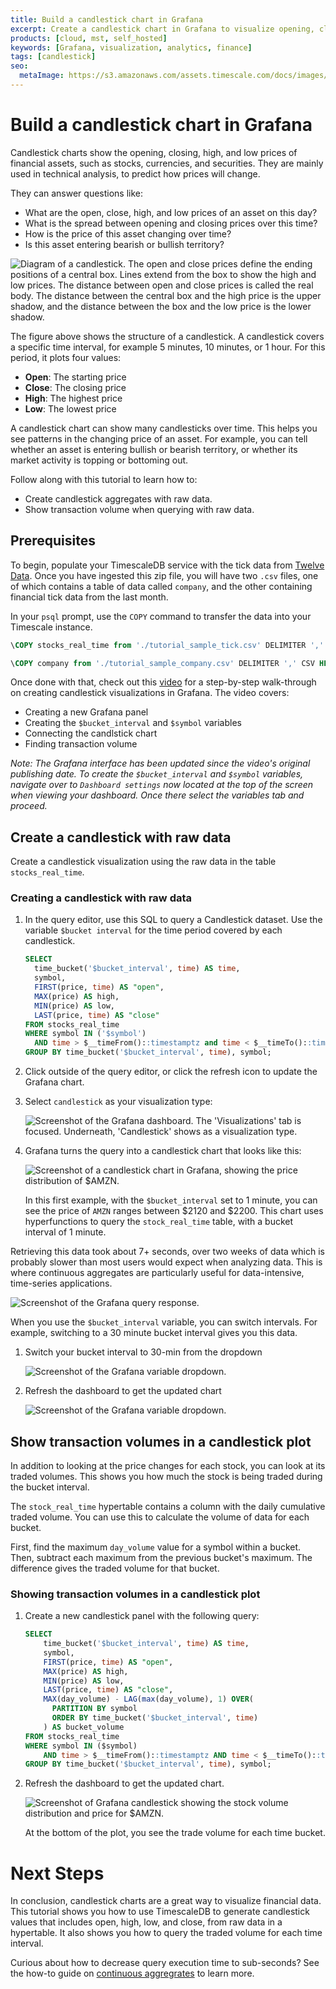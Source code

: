 ```yaml
---
title: Build a candlestick chart in Grafana
excerpt: Create a candlestick chart in Grafana to visualize opening, closing, high, and low prices of financial assets
products: [cloud, mst, self_hosted]
keywords: [Grafana, visualization, analytics, finance]
tags: [candlestick]
seo:
  metaImage: https://s3.amazonaws.com/assets.timescale.com/docs/images/meta-images/meta-image-grafana-candlestick.png
---
```


# Build a candlestick chart in Grafana

Candlestick charts show the opening, closing, high, and low prices
of financial assets, such as stocks, currencies, and securities.
They are mainly used in technical analysis, to predict how prices will change.

They can answer questions like:

*   What are the open, close, high, and low prices of an asset on this day?
*   What is the spread between opening and closing prices over this time?
*   How is the price of this asset changing over time?
*   Is this asset entering bearish or bullish territory?

<img class="main-content__illustration" src="https://assets.timescale.com/docs/images/tutorials/visualizations/candlestick/candlestick_fig.png" alt="Diagram of a candlestick. The open and close prices define the ending positions of a central box. Lines extend from the box to show the high and low prices. The distance between open and close prices is called the real body. The distance between the central box and the high price is the upper shadow, and the distance between the box and the low price is the lower shadow."/>

The figure above shows the structure of a candlestick. A candlestick covers a
specific time interval, for example 5 minutes, 10 minutes, or 1 hour. For this
period, it plots four values:

*   **Open**: The starting price
*   **Close**: The closing price
*   **High**: The highest price
*   **Low**: The lowest price

A candlestick chart can show many candlesticks over time. This helps you see
patterns in the changing price of an asset. For example, you can tell whether an
asset is entering bullish or bearish territory, or whether its market activity is
topping or bottoming out.

Follow along with this tutorial to learn how to:

*   Create candlestick aggregates with raw data.
*   Show transaction volume when querying with raw data.

## Prerequisites

<GrafanaVizPrereqs />

To begin, populate your TimescaleDB service with the tick data from 
[Twelve Data][twelve-data-zip]. Once you have ingested this zip file, you will
have two `.csv` files, one of which contains a table of data called `company`, 
and the other containing financial tick data from the last month.

In your `psql` prompt, use the `COPY` command to transfer the data into your Timescale instance.

  ```sql
\COPY stocks_real_time from './tutorial_sample_tick.csv' DELIMITER ',' CSV HEADER;
  ```

```sql
\COPY company from './tutorial_sample_company.csv' DELIMITER ',' CSV HEADER;
  ```

Once done with that, check out this [video][youtube-video] for a step-by-step walk-through 
on creating candlestick visualizations in Grafana. The video covers:

* Creating a new Grafana panel
* Creating the `$bucket_interval` and `$symbol` variables
* Connecting the candlstick chart
* Finding transaction volume

*Note: The Grafana interface has been updated since the video's original publishing date.
To create the `$bucket_interval` and `$symbol` variables, navigate over to
`Dashboard settings` now located at the top of the screen when viewing your dashboard. 
Once there select the variables tab and proceed.*

## Create a candlestick with raw data

Create a candlestick visualization using the raw data in the table `stocks_real_time`.

<Procedure>

### Creating a candlestick with raw data

  1.  In the query editor, use this SQL to query a Candlestick dataset. Use the variable `$bucket interval`
      for the time period covered by each candlestick.

      ```sql
      SELECT
        time_bucket('$bucket_interval', time) AS time,
        symbol,
        FIRST(price, time) AS "open",
        MAX(price) AS high,
        MIN(price) AS low,
        LAST(price, time) AS "close"
      FROM stocks_real_time
      WHERE symbol IN ('$symbol')
        AND time > $__timeFrom()::timestamptz and time < $__timeTo()::timestamptz
      GROUP BY time_bucket('$bucket_interval', time), symbol;
      ```

  1.  Click outside of the query editor, or click the refresh icon to
      update the Grafana chart.

  1.  Select `candlestick` as your visualization type:

       <img class="main-content__illustration" src="https://s3.amazonaws.com/assets.timescale.com/docs/images/tutorials/visualizations/candlestick/candlestick_visualization.png" alt="Screenshot of the Grafana dashboard. The 'Visualizations' tab is focused. Underneath, 'Candlestick' shows as a visualization type."/>

  1.  Grafana turns the query into a candlestick chart that
      looks like this:

       <img class="main-content__illustration" src="https://assets.timescale.com/docs/images/tutorials/visualizations/candlestick/1_min.png" alt="Screenshot of a candlestick chart in Grafana, showing the price distribution of $AMZN."/>

       In this first example, with the `$bucket_interval` set to 1 minute, you
       can see the price of `AMZN` ranges between $2120 and $2200. This chart uses
       hyperfunctions to query the `stock_real_time` table, with a bucket
       interval of 1 minute.

</Procedure>

Retrieving this data took about 7+ seconds, over two weeks of data which is
probably slower than most users would expect when analyzing data. This is where
continuous aggregates are particularly useful for data-intensive, time-series
applications.

<img class="main-content__illustration" src="https://s3.amazonaws.com/assets.timescale.com/docs/images/tutorials/visualizations/candlestick/raw_data_exec_time.png" alt="Screenshot of the Grafana query response."/>

<Procedure>

  When you use the `$bucket_interval` variable, you can switch intervals. For
  example, switching to a 30 minute bucket interval gives you this data.

  1.  Switch your bucket interval to 30-min from the dropdown

      <img class="main-content__illustration" src="https://s3.amazonaws.com/assets.timescale.com/docs/images/tutorials/visualizations/candlestick/timebucket_dropdown.png" alt="Screenshot of the Grafana variable dropdown."/>

  1.  Refresh the dashboard to get the updated chart

      <img class="main-content__illustration" src="https://assets.timescale.com/docs/images/tutorials/visualizations/candlestick/15_min.png" alt="Screenshot of the Grafana variable dropdown."/>

</Procedure>

## Show transaction volumes in a candlestick plot

In addition to looking at the price changes for each stock, you can look at its
traded volumes. This shows you how much the stock is being traded during the
bucket interval.

The `stock_real_time` hypertable contains a column with the daily cumulative
traded volume. You can use this to calculate the volume of data for each bucket.

First, find the maximum `day_volume` value for a symbol within a bucket.
Then, subtract each maximum from the previous bucket's maximum. The
difference gives the traded volume for that bucket.

<Procedure>

### Showing transaction volumes in a candlestick plot

1.  Create a new candlestick panel with the following query:

    ```sql
    SELECT
        time_bucket('$bucket_interval', time) AS time,
        symbol,
        FIRST(price, time) AS "open",
        MAX(price) AS high,
        MIN(price) AS low,
        LAST(price, time) AS "close",
        MAX(day_volume) - LAG(max(day_volume), 1) OVER(
          PARTITION BY symbol
          ORDER BY time_bucket('$bucket_interval', time)
        ) AS bucket_volume
    FROM stocks_real_time
    WHERE symbol IN ($symbol)
        AND time > $__timeFrom()::timestamptz AND time < $__timeTo()::timestamptz
    GROUP BY time_bucket('$bucket_interval', time), symbol;
    ```

1.  Refresh the dashboard to get the updated chart.

     <img class="main-content__illustration" src="https://s3.amazonaws.com/assets.timescale.com/docs/images/tutorials/visualizations/candlestick/volume_Distribution.png" alt="Screenshot of Grafana candlestick showing the stock volume distribution and price for $AMZN."/>

    At the bottom of the plot, you see the trade volume for each time bucket.

</Procedure>

# Next Steps
In conclusion, candlestick charts are a great way to visualize financial data.
This tutorial shows you how to use TimescaleDB to generate candlestick values
that includes open, high, low, and close, from raw data in a hypertable. It also
shows you how to query the traded volume for each time interval.

Curious about how to decrease query execution time to sub-seconds?
See the how-to guide on [continuous aggregrates][continuous-aggregrate] to learn more. 


[twelve-data-zip]: https://assets.timescale.com/docs/downloads/get-started/real_time_stock_data.zip
[youtube-video]: https://www.youtube.com/watch?v=08CydeL9lIk
[continuous-aggregrate]: https://docs.timescale.com/use-timescale/latest/continuous-aggregates/create-a-continuous-aggregate/

